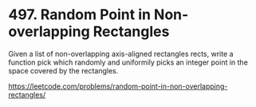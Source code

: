 # 497. Random Point in Non-overlapping Rectangles

Given a list of non-overlapping axis-aligned rectangles rects, write a function pick which randomly and uniformily picks an integer point in the space covered by the rectangles.

<https://leetcode.com/problems/random-point-in-non-overlapping-rectangles/>
